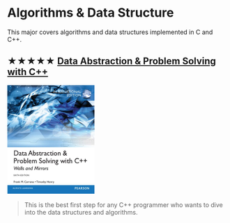 # Algorithms & Data Structure

This major covers algorithms and data structures implemented in C and C++.

## ★★★★★ [Data Abstraction & Problem Solving with C++](books/9780273768418.md)
<img alt="9780273768418" src="covers/9780273768418.jpg" width="200"/>

> This is the best first step for any C++ programmer
> who wants to dive into the data structures and algorithms.
